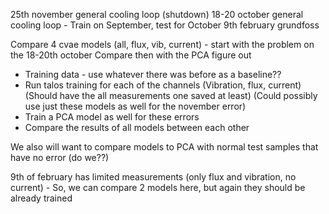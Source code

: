 25th november general cooling loop (shutdown)
18-20 october general cooling loop - Train on September, test for October
9th february grundfoss


Compare 4 cvae models (all, flux, vib, current) - start with the problem on the 18-20th october
Compare then with the PCA
figure out
- Training data - use whatever there was before as a baseline??
- Run talos training for each of the channels (Vibration, flux, current) (Should have the all measurements one saved at least) (Could possibly use just these models as well for the november error)
- Train a PCA model as well for these errors
- Compare the results of all models between each other

We also will want to compare models to PCA with normal test samples that have no error (do we??)

9th of february has limited measurements (only flux and vibration, no current) - 
So, we can compare 2 models here, but again they should be already trained
